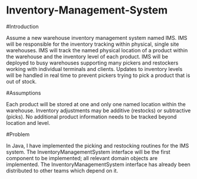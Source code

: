# Inventory-Management-System


#Introduction

Assume a new warehouse inventory management system named IMS. IMS will be responsible for the inventory tracking within physical, single site warehouses. IMS will track the named physical location of a product within the warehouse and the inventory level of each product. IMS will be deployed to busy warehouses supporting many pickers and restockers working with individual terminals and clients. Updates to inventory levels will be handled in real time to prevent pickers trying to pick a product that is out of stock.



#Assumptions

Each product will be stored at one and only one named location within the warehouse. Inventory adjustments may be additive (restocks) or subtractive (picks). No additional product information needs to be tracked beyond location and level.


#Problem

In Java, I have implemented the picking and restocking routines for the IMS system. The InventoryManagementSystem interface will be the first component to be implemented; all relevant domain objects are implemented. The InventoryManagementSystem interface has already been distributed to other teams which depend on it.
